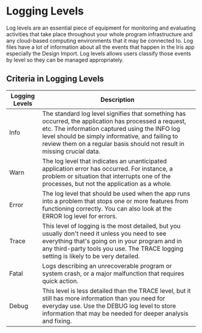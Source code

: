 # Logging Levels
Log levels are an essential piece of equipment for monitoring and evaluating activities that take place throughout your whole program infrastructure and any cloud-based computing environments that it may be connected to. Log files have a lot of information about all the events that happen in the Iris app especially the Design Import. Log levels allows users classify those events by level so they can be managed appropriately.
## Criteria in Logging Levels

|  **Logging Levels**     | **Description** |
| -----------     | -----------		|
| Info   | The standard log level signifies that something has occurred, the application has processed a request, etc. The information captured using the INFO log level should be simply informative, and failing to review them on a regular basis should not result in missing crucial data.|
| Warn | The log level that indicates an unanticipated application error has occurred. For instance, a problem or situation that interrupts one of the processes, but not the application as a whole.|
| Error | The log level that should be used when the app runs into a problem that stops one or more features from functioning correctly. You can also look at the ERROR log level for errors.|
| Trace| This level of logging is the most detailed, but you usually don't need it unless you need to see everything that's going on in your program and in any third-party tools you use. The TRACE logging setting is likely to be very detailed.|
| Fatal|Logs describing an unrecoverable program or system crash, or a major malfunction that requires quick action.|
|Debug| This level is less detailed than the TRACE level, but it still has more information than you need for everyday use. Use the DEBUG log level to store information that may be needed for deeper analysis and fixing. |
